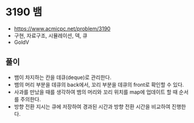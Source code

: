# 3190 뱀
+ https://www.acmicpc.net/problem/3190
+ 구현, 자료구조, 시뮬레이션, 덱, 큐
+ GoldⅤ


## 풀이
+ 뱀이 차지하는 칸을 데큐(deque)로 관리한다.
+ 뱀의 머리 부분을 데큐의 back에서, 꼬리 부분을 데큐의 front로 확인할 수 있다.
+ 사과를 만났을 때를 생각하여 뱀의 머리와 꼬리 위치를 map에 업데이트 할 때 순서를 주의한다.
+  방향 전환 지시는 큐에 저장하여 경과된 시간과 방향 전환 시간을 비교하여 진행한다.
